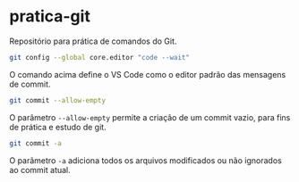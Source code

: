 # pratica-git
Repositório para prática de comandos do Git. 

~~~bash
git config --global core.editor "code --wait"
~~~

O comando acima define o VS Code como o editor padrão das mensagens de commit.

~~~bash
git commit --allow-empty
~~~

O parâmetro `--allow-empty` permite a criação de um commit vazio, para fins de prática e estudo de git.

~~~bash
git commit -a 
~~~
O parâmetro `-a` adiciona todos os arquivos modificados ou não ignorados ao commit atual. 
<!-- não adiciona arquivos novos sem alteração e não rastreados -->

<!-- -->